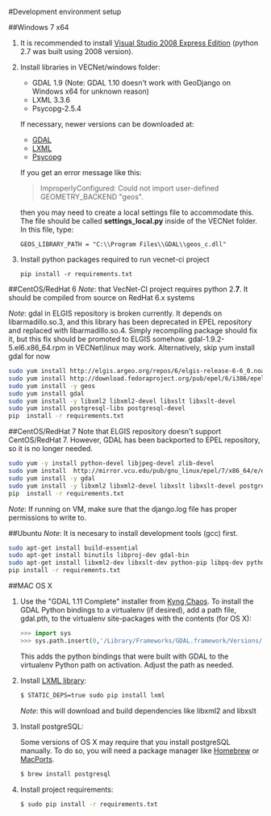 #Development environment setup

##Windows 7 x64
1. It is recommended to install [Visual Studio 2008 Express Edition](http://www.microsoft.com/en-us/download/details.aspx?id=7873) (python 2.7 was built using
2008 version).

2. Install libraries in VECNet/windows folder:
   * GDAL 1.9 (Note: GDAL 1.10 doesn't work with GeoDjango on Windows x64 for unknown reason)
   * LXML 3.3.6
   * Psycopg-2.5.4

   If necessary, newer versions can be downloaded at:
   * [GDAL](http://www.gisinternals.com/release.php)
   * [LXML](http://www.lfd.uci.edu/~gohlke/pythonlibs/#lxml)
   * [Psycopg](http://www.stickpeople.com/projects/python/win-psycopg/)

	If you get an error message like this:
	> ImproperlyConfigured: Could not import user-defined GEOMETRY_BACKEND "geos".

	then you may need to create a local settings file to accommodate this. The file should be called **settings_local.py**
	inside of the VECNet folder. In this file, type: 
	```
	GEOS_LIBRARY_PATH = "C:\\Program Files\\GDAL\\geos_c.dll"
	```

3. Install python packages required to run vecnet-ci project
   ```
   pip install -r requirements.txt
   ```

##CentOS/RedHat 6
*Note*: that VecNet-CI project requires python 2.**7**. It should be compiled from source on RedHat 6.x systems

*Note*: gdal in ELGIS repository is broken currently. It depends on libarmadillo.so.3, and this library has been
deprecated in EPEL repository and replaced with libarmadillo.so.4. Simply recompiling package should fix it, but this
fix should be promoted to ELGIS somehow.
gdal-1.9.2-5.el6.x86_64.rpm in VECNet\linux may work. Alternatively, skip yum install gdal for now

```bash
sudo yum install http://elgis.argeo.org/repos/6/elgis-release-6-6_0.noarch.rpm
sudo yum install http://download.fedoraproject.org/pub/epel/6/i386/epel-release-6-8.noarch.rpm
sudo yum install -y geos
sudo yum install gdal
sudo yum install -y libxml2 libxml2-devel libxslt libxslt-devel
sudo yum install postgresql-libs postgresql-devel
pip  install -r requirements.txt
```

##CentOS/RedHat 7
Note that ELGIS repository doesn't support CentOS/RedHat 7. However, GDAL has been backported to EPEL repository, so it
is no longer needed.

```bash
sudo yum -y install python-devel libjpeg-devel zlib-devel
sudo yum install  http://mirror.vcu.edu/pub/gnu_linux/epel/7/x86_64/e/epel-release-7-5.noarch.rpm
sudo yum install -y gdal
sudo yum install -y libxml2 libxml2-devel libxslt libxslt-devel postgresql-libs postgresql-devel
pip  install -r requirements.txt
```

*Note*: If running on VM, make sure that the django.log file has proper permissions to write to.

##Ubuntu
*Note*: It is necesary to install development tools (gcc) first.
```bash
sudo apt-get install build-essential
sudo apt-get install binutils libproj-dev gdal-bin
sudo apt-get install libxml2-dev libxslt-dev python-pip libpq-dev python-dev
pip install -r requirements.txt
   ```

##MAC OS X
1. Use the "GDAL 1.11 Complete" installer from [Kyng Chaos](http://www.kyngchaos.com/software/frameworks).
    To install the GDAL Python bindings to a virtualenv (if desired), add a path file, gdal.pth, to the virtualenv site-packages
    with the contents (for OS X):

	```python
    >>> import sys
    >>> sys.path.insert(0,'/Library/Frameworks/GDAL.framework/Versions/1.9/Python/2.7/site-packages')
	```

    This adds the python bindings that were built with GDAL to the virtualenv Python path on
    activation.  Adjust the path as needed.

2. Install [LXML library](http://lxml.de/build.html#building-lxml-on-macos-x):

	```bash
    $ STATIC_DEPS=true sudo pip install lxml
	```

    *Note*: this will download and build dependencies like libxml2 and libxslt

3. Install postgreSQL:

    Some versions of OS X may require that you install postgreSQL manually.
    To do so, you will need a package manager like [Homebrew](http://brew.sh)
    or [MacPorts](https://www.macports.org).

	```bash
    $ brew install postgresql
	```

4. Install project requirements:

	```bash
    $ sudo pip install -r requirements.txt
	```
